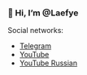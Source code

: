 ### 👋 Hi, I’m @Laefye

Social networks:
- [Telegram](https://t.me/laefye)
- [YouTube](https://www.youtube.com/@laefye)
- [YouTube Russian](https://www.youtube.com/@laefye-ru)
